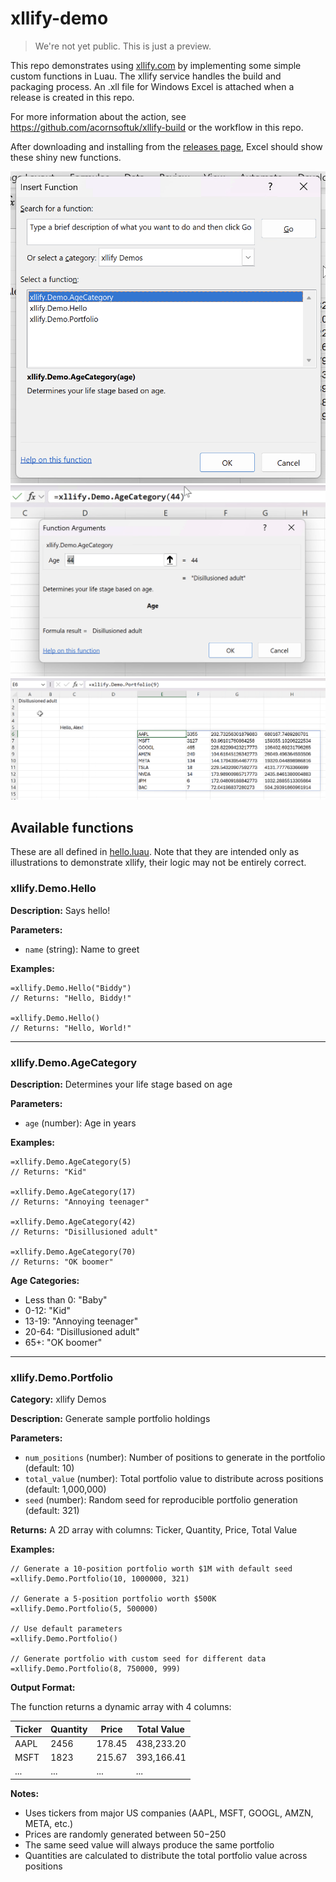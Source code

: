 # xllify-demo

> We're not yet public. This is just a preview.

This repo demonstrates using [xllify.com](https://xllify.com) by implementing some simple custom functions in Luau. The xllify service handles the build and packaging process. An .xll file for Windows Excel is attached when a release is created in this repo.

For more information about the action, see https://github.com/acornsoftuk/xllify-build or the workflow in this repo.

After downloading and installing from the [releases page](https://github.com/acornsoftuk/xllify-demo/releases/latest), Excel should show these shiny new functions.

![Insert function](./screenshots/insert.png)
![Function preview](./screenshots/preview.png)
![All](./screenshots/all.png)

## Available functions

These are all defined in [hello.luau](./hello.luau). Note that they are intended only as illustrations to demonstrate xllify, their logic may not be entirely correct.

### xllify.Demo.Hello

**Description:** Says hello!

**Parameters:**

- `name` (string): Name to greet

**Examples:**

```excel
=xllify.Demo.Hello("Biddy")
// Returns: "Hello, Biddy!"

=xllify.Demo.Hello()
// Returns: "Hello, World!"
```

---

### xllify.Demo.AgeCategory

**Description:** Determines your life stage based on age

**Parameters:**

- `age` (number): Age in years

**Examples:**

```excel
=xllify.Demo.AgeCategory(5)
// Returns: "Kid"

=xllify.Demo.AgeCategory(17)
// Returns: "Annoying teenager"

=xllify.Demo.AgeCategory(42)
// Returns: "Disillusioned adult"

=xllify.Demo.AgeCategory(70)
// Returns: "OK boomer"
```

**Age Categories:**

- Less than 0: "Baby"
- 0-12: "Kid"
- 13-19: "Annoying teenager"
- 20-64: "Disillusioned adult"
- 65+: "OK boomer"

---

### xllify.Demo.Portfolio

**Category:** xllify Demos

**Description:** Generate sample portfolio holdings

**Parameters:**

- `num_positions` (number): Number of positions to generate in the portfolio (default: 10)
- `total_value` (number): Total portfolio value to distribute across positions (default: 1,000,000)
- `seed` (number): Random seed for reproducible portfolio generation (default: 321)

**Returns:** A 2D array with columns: Ticker, Quantity, Price, Total Value

**Examples:**

```excel
// Generate a 10-position portfolio worth $1M with default seed
=xllify.Demo.Portfolio(10, 1000000, 321)

// Generate a 5-position portfolio worth $500K
=xllify.Demo.Portfolio(5, 500000)

// Use default parameters
=xllify.Demo.Portfolio()

// Generate portfolio with custom seed for different data
=xllify.Demo.Portfolio(8, 750000, 999)
```

**Output Format:**

The function returns a dynamic array with 4 columns:

| Ticker | Quantity | Price  | Total Value |
| ------ | -------- | ------ | ----------- |
| AAPL   | 2456     | 178.45 | 438,233.20  |
| MSFT   | 1823     | 215.67 | 393,166.41  |
| ...    | ...      | ...    | ...         |

**Notes:**

- Uses tickers from major US companies (AAPL, MSFT, GOOGL, AMZN, META, etc.)
- Prices are randomly generated between $50-$250
- The same seed value will always produce the same portfolio
- Quantities are calculated to distribute the total portfolio value across positions
